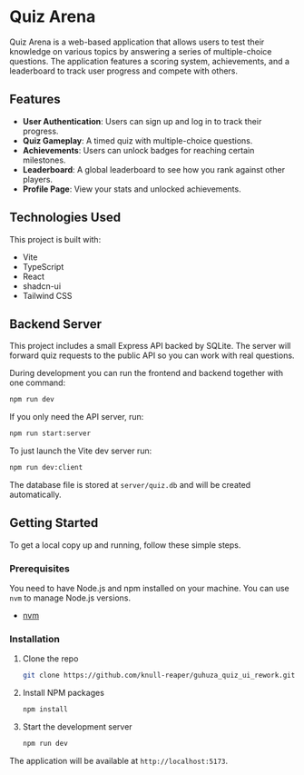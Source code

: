# Quiz Arena

Quiz Arena is a web-based application that allows users to test their knowledge on various topics by answering a series of multiple-choice questions. The application features a scoring system, achievements, and a leaderboard to track user progress and compete with others.

## Features

- **User Authentication**: Users can sign up and log in to track their progress.
- **Quiz Gameplay**: A timed quiz with multiple-choice questions.
- **Achievements**: Users can unlock badges for reaching certain milestones.
- **Leaderboard**: A global leaderboard to see how you rank against other players.
- **Profile Page**: View your stats and unlocked achievements.

## Technologies Used

This project is built with:

- Vite
- TypeScript
- React
- shadcn-ui
- Tailwind CSS

## Backend Server

This project includes a small Express API backed by SQLite. The server will forward quiz requests to the public API so you can work with real questions.

During development you can run the frontend and backend together with one command:

```bash
npm run dev
```

If you only need the API server, run:

```bash
npm run start:server
```

To just launch the Vite dev server run:

```bash
npm run dev:client
```

The database file is stored at `server/quiz.db` and will be created automatically.

## Getting Started

To get a local copy up and running, follow these simple steps.

### Prerequisites

You need to have Node.js and npm installed on your machine. You can use `nvm` to manage Node.js versions.

- [nvm](https://github.com/nvm-sh/nvm#installing-and-updating)

### Installation

1.  Clone the repo
    ```sh
    git clone https://github.com/knull-reaper/guhuza_quiz_ui_rework.git
    ```
2.  Install NPM packages
    ```sh
    npm install
    ```
3.  Start the development server
    ```sh
    npm run dev
    ```

The application will be available at `http://localhost:5173`.
